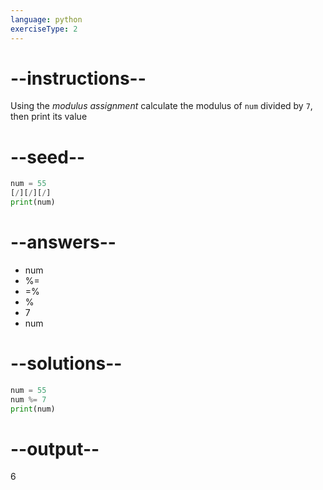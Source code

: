 ```yaml
---
language: python
exerciseType: 2
---
```


# --instructions--

Using the *modulus assignment* calculate the modulus of `num` divided by `7`, then print its value

# --seed--

```python
num = 55
[/][/][/]
print(num)
```

# --answers--

- num 
- %= 
- =% 
- % 
- 7
- num 

# --solutions--

```python
num = 55
num %= 7
print(num)
```

# --output--

6
